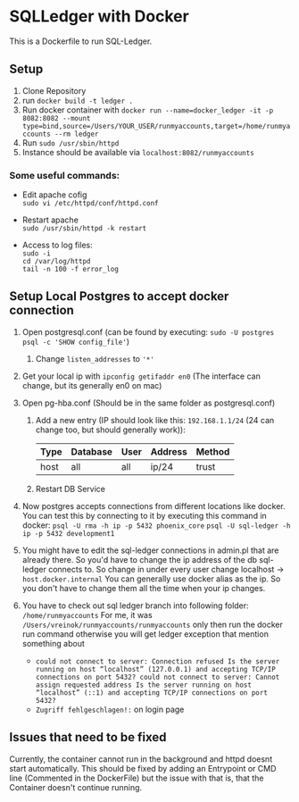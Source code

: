 # SQLLedger with Docker
This is a Dockerfile to run SQL-Ledger.

 
## Setup
1. Clone Repository
2. run `docker build -t ledger .`
3. Run docker container with `docker run --name=docker_ledger -it -p 8082:8082 --mount type=bind,source=/Users/YOUR_USER/runmyaccounts,target=/home/runmyaccounts --rm ledger`
4. Run `sudo /usr/sbin/httpd`
5. Instance should be available via `localhost:8082/runmyaccounts`

### Some useful commands: 

* Edit apache cofig  
`sudo vi /etc/httpd/conf/httpd.conf`

* Restart apache  
`sudo /usr/sbin/httpd -k restart`

* Access to log files:  
`sudo -i`  
`cd /var/log/httpd`  
`tail -n 100 -f error_log`
  

## Setup Local Postgres to accept docker connection
1. Open postgresql.conf (can be found by executing: `sudo -U postgres psql -c 'SHOW config_file'`)
    1. Change `listen_addresses` to `'*'`
2. Get your local ip with `ipconfig getifaddr en0` (The interface can change, but its generally en0 on mac)
3. Open pg-hba.conf (Should be in the same folder as postgresql.conf)
    1. Add a new entry (IP should look like this: `192.168.1.1/24` (24 can change too, but should generally work)):  
    
         | Type    | Database    | User    | Address    | Method    |
         | ------ | ---------- | ------ | --------- |-------- |
         | host | all      | all  | ip/24   | trust  |

     2. Restart DB Service

4. Now postgres accepts connections from different locations like docker.
   You can test this by connecting to it by executing this command in docker:
   `psql -U rma -h ip -p 5432 phoenix_core`
   `psql -U sql-ledger -h ip -p 5432 development1`

5. You might have to edit the sql-ledger connections in admin.pl that are already there. 
   So you'd have to change the ip address of the db sql-ledger connects to.
   So change in under every user change localhost -> `host.docker.internal`
   You can generally use docker alias as the ip.
   So you don't have to change them all the time when your ip changes.

6. You have to check out sql ledger branch into following folder: `/home/runmyaccounts`
   For me, it was `/Users/vreinok/runmyaccounts/runmyaccounts` only then run the docker run command otherwise 
   you will get ledger exception that mention something about  
    - `could not connect to server: Connection refused
      Is the server running on host “localhost” (127.0.0.1) and accepting
      TCP/IP connections on port 5432?
      could not connect to server: Cannot assign requested address
      Is the server running on host “localhost” (::1) and accepting
      TCP/IP connections on port 5432?`
    - `Zugriff fehlgeschlagen!:` on login page

## Issues that need to be fixed
Currently, the container cannot run in the background and httpd doesnt start automatically.
This should be fixed by adding an Entrypoint or CMD line (Commented in the DockerFile) 
but the issue with that is, that the Container doesn't continue running.
